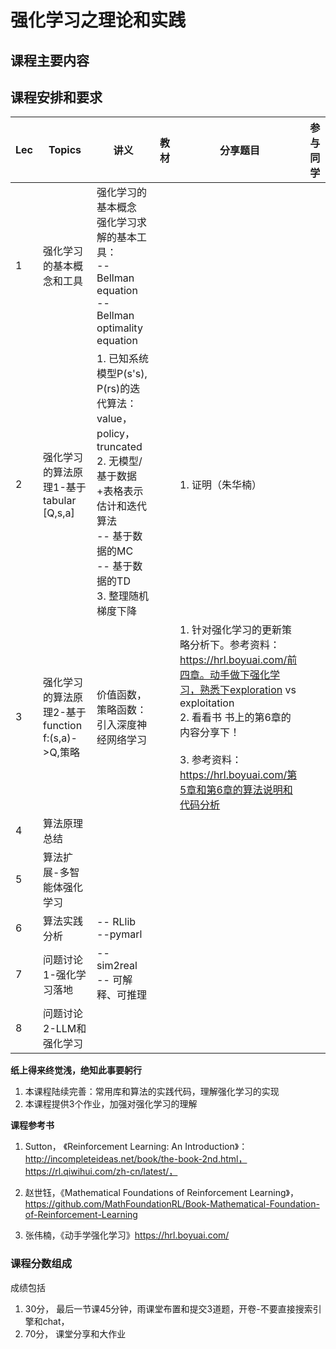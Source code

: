 # **强化学习之理论和实践**

## 课程主要内容

## 课程安排和要求

| Lec  | Topics                                           | 讲义                                                         | 教材 | 分享题目                                                     | 参与同学 |
| ---- | ------------------------------------------------ | ------------------------------------------------------------ | ---- | ------------------------------------------------------------ | -------- |
| 1    | 强化学习的基本概念和工具                         | 强化学习的基本概念 <br />强化学习求解的基本工具：<br />    -- Bellman equation<br />    -- Bellman optimality equation |      |                                                              |          |
| 2    | 强化学习的算法原理1-基于tabular [Q,s,a]          | 1. 已知系统模型P(s's), P(rs)的迭代算法：value，policy，truncated<br />2.  无模型/基于数据+表格表示估计和迭代算法<br />     -- 基于数据的MC<br />     -- 基于数据的TD<br />  3. 整理随机梯度下降 |      | 1.  证明（朱华楠）<br />                                     |          |
| 3    | 强化学习的算法原理2-基于function f:(s,a)->Q,策略 | 价值函数，策略函数：引入深度神经网络学习                     |      | 1. 针对强化学习的更新策略分析下。参考资料：https://hrl.boyuai.com/前四章。动手做下强化学习，熟悉下exploration vs exploitation<br />2. 看看书  书上的第6章的内容分享下！ <br /><br />3. 参考资料：https://hrl.boyuai.com/第5章和第6章的算法说明和代码分析 |          |
| 4    | 算法原理总结                                     |                                                              |      |                                                              |          |
| 5    | 算法扩展-多智能体强化学习                        |                                                              |      |                                                              |          |
| 6    | 算法实践分析                                     | -- RLlib<br />--pymarl                                       |      |                                                              |          |
| 7    | 问题讨论1-强化学习落地                           | -- sim2real<br /> -- 可解释、可推理                          |      |                                                              |          |
| 8    | 问题讨论2-LLM和强化学习                          |                                                              |      |                                                              |          |



**纸上得来终觉浅，绝知此事要躬行**

1. 本课程陆续完善：常用库和算法的实践代码，理解强化学习的实现
2. 本课程提供3个作业，加强对强化学习的理解



**课程参考书**

1. Sutton， 《Reinforcement Learning: An Introduction》：http://incompleteideas.net/book/the-book-2nd.html，https://rl.qiwihui.com/zh-cn/latest/，

2. 赵世钰，《Mathematical Foundations of Reinforcement Learning》，https://github.com/MathFoundationRL/Book-Mathematical-Foundation-of-Reinforcement-Learning

3. 张伟楠，《动手学强化学习》https://hrl.boyuai.com/

   

### 课程分数组成

成绩包括

1. 30分， 最后一节课45分钟，雨课堂布置和提交3道题，开卷-不要直接搜索引擎和chat， 
2. 70分， 课堂分享和大作业

